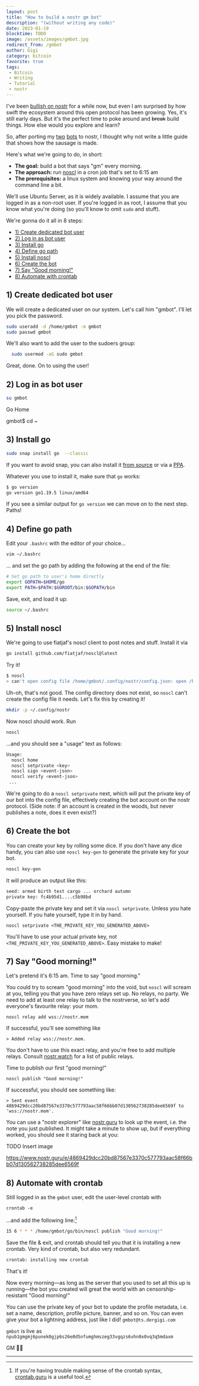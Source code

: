 ```yaml
---
layout: post
title: "How to build a nostr gm bot"
description: "(without writing any code)"
date: 2023-01-19
blocktime: TODO
image: /assets/images/gmbot.jpg
redirect_from: /gmbot
author: Gigi
category: bitcoin
favorite: true
tags:
 - Bitcoin
 - Writing
 - Tutorial
 - nostr
---
```


I've been [bullish on
nostr](https://twitter.com/dergigi/status/1485029933969809419?s=20) for a while
now, but even I am surprised by how swift the ecosystem around this open
protocol has been growing. Yes, it's still early days. But it's the perfect time
to poke around and ~~break~~ build things. How else would you explore and learn?

So, after porting my
[two](https://www.nostr.guru/p/npub1satst5p5jcacfpagy3jxscf2s48d9dd0v6lfxms7frp9e6t2w5xstmsfjp)
[bots](https://www.nostr.guru/p/npub1satsv3728d65nenvkmzthrge0aduj8088dvwkxk70rydm407cl4s87sfhu)
to nostr, I thought why not write a little guide that shows how the sausage is
made.

Here's what we're going to do, in short:

- **The goal:** build a bot that says "gm" every morning.
- **The approach:** run [noscl](https://github.com/fiatjaf/noscl) in a cron job that's set to 6:15 am
- **The prerequisites:** a linux system and knowing your way around the command line a bit.

We'll use Ubuntu Server, as it is widely available. I assume that you are logged
in as a non-root user. If you're logged in as root, I assume that you know what
you're doing (so you'll know to omit `sudo` and stuff).

We're gonna do it all in 8 steps:

- [1) Create dedicated bot user](#1-create-dedicated-bot-user)
- [2) Log in as bot user](#2-log-in-as-bot-user)
- [3) Install go](#3-install-go)
- [4) Define go path](#4-define-go-path)
- [5) Install noscl](#5-install-noscl)
- [6) Create the bot](#6-create-the-bot)
- [7) Say "Good morning!"](#7-say-good-morning)
- [8) Automate with crontab](#8-automate-with-crontab)

## 1) Create dedicated bot user

We will create a dedicated user on our system.
Let's call him "gmbot".
I'll let you pick the password.

```bash
sudo useradd -d /home/gmbot -m gmbot
sudo passwd gmbot
```

We'll also want to add the user to the sudoers group:

```bash
  sudo usermod -aG sudo gmbot
```

Great, done. On to using the user!

## 2) Log in as bot user

```bash
su gmbot
```

Go Home

  gmbot$ cd ~

## 3) Install go

```bash
sudo snap install go  --classic
```

If you want to avoid snap, you can also install it [from source](https://www.digitalocean.com/community/tutorials/how-to-install-go-on-ubuntu-20-04) or via a [PPA](https://askubuntu.com/a/1377308).

Whatever you use to install it, make sure that `go` works:

```bash
$ go version
go version go1.19.5 linux/amd64
```

If you see a similar output for `go version` we can move on to the next step. Paths!

## 4) Define go path

Edit your `.bashrc` with the editor of your choice...

```bash
vim ~/.bashrc
```

... and set the go path by adding the following at the end of the file:

```bash
# Set go path to user's home directly
export GOPATH=$HOME/go
export PATH=$PATH:$GOROOT/bin:$GOPATH/bin
```

Save, exit, and load it up:

```bash
source ~/.bashrc
```

## 5) Install noscl

We're going to use fiatjaf's noscl client to post notes and stuff. Install it via

```bash
go install github.com/fiatjaf/noscl@latest
```

Try it!

```bash
$ noscl
> can't open config file /home/gmbot/.config/nostr/config.json: open /home/gmbot/.config/nostr/config.json: no such file or directory
```

Uh-oh, that's not good. The config directory does not exist, so `noscl` can't create the config file it needs. Let's fix this by creating it!

```bash
mkdir -p ~/.config/nostr
```

Now noscl should work. Run

```bash
noscl
```

...and you should see a "usage" text as follows:

```bash
Usage:
  noscl home
  noscl setprivate <key>
  noscl sign <event-json>
  noscl verify <event-json>
 ...
```

We're going to do a `noscl setprivate` next, which will put the private key of our bot into the config file, effectively creating the bot account on the nostr protocol. (Side note: if an account is created in the woods, but never publishes a note, does it even exist?)

## 6) Create the bot

You can create your key by rolling some dice. If you don't have any dice handy, you can also use `noscl key-gen` to generate the private key for your bot.

```bash
noscl key-gen
```

It will produce an output like this:

```bash
seed: armed birth test cargo ... orchard autumn
private key: fc4b95d1....c5b98bd
```

Copy-paste the private key and set it via `noscl setprivate`. Unless you hate yourself. If you hate yourself, type it in by hand.

```
noscl setprivate <THE_PRIVATE_KEY_YOU_GENERATED_ABOVE>
```

You'll have to use your actual private key, not `<THE_PRIVATE_KEY_YOU_GENERATED_ABOVE>`. Easy mistake to make!

## 7) Say "Good morning!"

Let's pretend it's 6:15 am. Time to say "good morning."

You could try to scream "good morning" into the void, but `noscl` will scream at you, telling you that you have zero relays set up. No relays, no party. We need to add at least one relay to talk to the nostrverse, so let's add everyone's favourite relay: your mom.

```
noscl relay add wss://nostr.mom
```

If successful, you'll see something like

```
> Added relay wss://nostr.mom.
```

You don't have to use this exact relay, and you're free to add multiple relays. Consult [nostr.watch](https://nostr.watch/relays/find#public) for a list of public relays.

Time to publish our first "good morning!"

```
noscl publish "Good morning!"
```

If successful, you should see something like:

```
> Sent event 4869429dcc20bd87567e3370c577793aac58f66bb07d130562738285dee6569f to 'wss://nostr.mom'.
```

You can use a "nostr explorer" like [nostr.guru](https://www.nostr.guru/e/4869429dcc20bd87567e3370c577793aac58f66bb07d130562738285dee6569f) to look up the event, i.e. the note you just published. It might take a minute to show up, but if everything worked, you should see it staring back at you:

TODO Insert image

<https://www.nostr.guru/e/4869429dcc20bd87567e3370c577793aac58f66bb07d130562738285dee6569f>

## 8) Automate with crontab

Still logged in as the `gmbot` user, edit the user-level crontab with

```
crontab -e
```

...and add the following line:[^fn-crontab]

[^fn-crontab]: If you're having trouble making sense of the crontab syntax, [crontab.guru](https://crontab.guru/#15_6_*_*_*) is a useful tool.

```bash
15 6 * * * /home/gmbot/go/bin/noscl publish "Good morning!"
```

Save the file & exit, and crontab should tell you that it is installing a new
crontab. Very kind of crontab, but also very redundant.

```bash
crontab: installing new crontab
```

That's it!

Now every morning—as long as the server that you used to set all this up is
running—the bot you created will great the world with an censorship-resistant
"Good morning!"

You can use the private key of your bot to update the profile metadata, i.e. set
a name, description, profile picture, banner, and so on. You can even give your
bot a lightning address, just like I did! `gmbot@ts.dergigi.com`

`gmbot` is live as `npub1gmgmj6punek0gjp6s26e0d5nfumghmszeg33vgqzs6vhn0x0vq3q5mdaxm`

GM 🌅🤙

---
